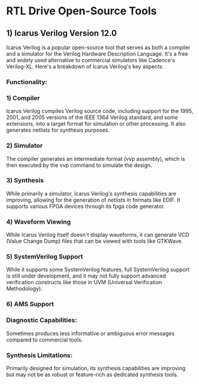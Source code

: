 # RTL Drive Open-Source Tools
## 1) Icarus Verilog Version 12.0
Icarus Verilog is a popular open-source tool that serves as both a compiler and a simulator for the Verilog Hardware Description Language. It's a free and widely used alternative to commercial simulators like Cadence's Verilog-XL.
Here's a breakdown of Icarus Verilog's key aspects:
### Functionality:
### 1) Compiler
Icarus Verilog compiles Verilog source code, including support for the 1995, 2001, and 2005 versions of the IEEE 1364 Verilog standard, and some extensions, into a target format for simulation or other processing. It also generates netlists for synthesis purposes.
### 2) Simulator
The compiler generates an intermediate format (vvp assembly), which is then executed by the vvp command to simulate the design.
### 3) Synthesis
While primarily a simulator, Icarus Verilog's synthesis capabilities are improving, allowing for the generation of netlists in formats like EDIF. It supports various FPGA devices through its fpga code generator.
### 4) Waveform Viewing
While Icarus Verilog itself doesn't display waveforms, it can generate VCD (Value Change Dump) files that can be viewed with tools like GTKWave.
### 5) SystemVerilog Support
While it supports some SystemVerilog features, full SystemVerilog support is still under development, and it may not fully support advanced verification constructs like those in UVM (Universal Verification Methodology).
### 6) AMS Support
### Diagnostic Capabilities:
Sometimes produces less informative or ambiguous error messages compared to commercial tools.
### Synthesis Limitations:
Primarily designed for simulation, its synthesis capabilities are improving but may not be as robust or feature-rich as dedicated synthesis tools.
